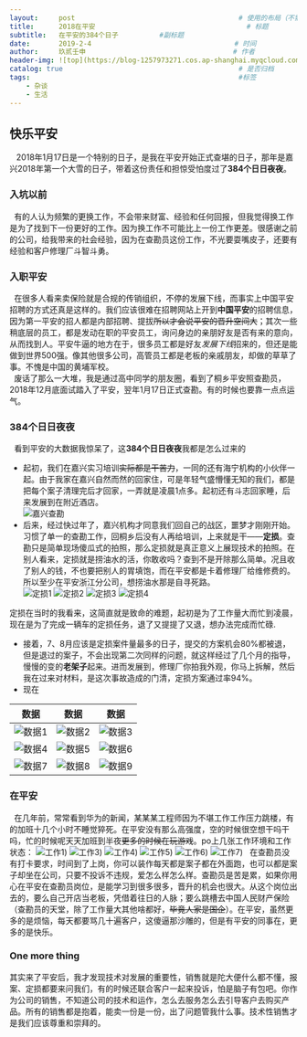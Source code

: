 ```yaml
---
layout:     post   				                        # 使用的布局（不需要改）
title:      2018在平安   			            	        # 标题 
subtitle:   在平安的384个日子          #副标题
date:       2019-2-4            				       # 时间
author:     玖贰壬申					            	# 作者
header-img: ![top](https://blog-1257973271.cos.ap-shanghai.myqcloud.com/%E5%9C%A8%E5%B9%B3%E5%AE%89%E7%9A%84384%E4%B8%AA%E6%97%A5%E5%AD%90.jpg)	                   #这篇文章标题背景图片
catalog: true 					                     	# 是否归档
tags:							                     	#标签
    - 杂谈
    - 生活
---
```



## 快乐平安
&nbsp;&nbsp; 2018年1月17日是一个特别的日子，是我在平安开始正式查堪的日子，那年是嘉兴2018年第一个大雪的日子，带着这份责任和担惊受怕度过了**384个日日夜夜**。 


### 入坑以前
&nbsp;&nbsp;有的人认为频繁的更换工作，不会带来财富、经验和任何回报，但我觉得换工作是为了找到下一份更好的工作。因为换工作不可能比上一份工作更差。很感谢之前的公司，给我带来的社会经验，因为在查勘员这份工作，不光要耍嘴皮子，还要有经验和客户修理厂斗智斗勇。


### 入职平安
&nbsp;&nbsp;在很多人看来卖保险就是合规的传销组织，不停的发展下线，而事实上中国平安招聘的方式还真是这样的。我们应该很难在招聘网站上开到**中国平安**的招聘信息，因为第一平安的招人都是内部招聘、提拔~~所以才会说平安的晋升空间大~~；其次一些稍底层的员工，都是发动在职的平安员工，询问身边的亲朋好友是否有来的意向，从而找到人。平安牛逼的地方在于，很多员工都是好友*发展下线*招来的，但还是能做到世界500强。像其他很多公司，高管员工都是老板的亲戚朋友，却做的草草了事。不愧是中国的黄埔军校。<br>
&nbsp;&nbsp;废话了那么一大堆，我是通过高中同学的朋友圈，看到了桐乡平安照查勘员，2018年12月底面试踏入了平安，翌年1月17日正式查勘。有的时候也要靠一点点运气。


### 384个日日夜夜
&nbsp;&nbsp;看到平安的大数据我惊呆了，这**384个日日夜夜**我都是怎么过来的
- 起初，我们在嘉兴实习培训~~实际都是干苦力~~，一同的还有海宁机构的小伙伴一起。由于我家在嘉兴自然而然的回家住，可是年轻气盛懵懂无知的我们，都是把每个案子清理完后才回家，一弄就是凌晨1点多。起初还有斗志回家睡，后来发展到在附近酒店。<br>
![嘉兴查勘](https://blog-1257973271.cos.ap-shanghai.myqcloud.com/2019.2.4-1.jpg)
- 后来，经过快过年了，嘉兴机构才同意我们回自己的战区，噩梦才刚刚开始。习惯了单一的查勘工作，回桐乡后没有人再给培训，上来就是干——**定损**。查勘只是简单现场傻瓜式的拍照，那么定损就是真正意义上展现技术的拍照。在别人看来，定损就是捞油水的活，你敢收吗？查到不是开除那么简单。况且收了别人的钱，不也要把别人的胃填饱，而在平安都是卡着修理厂给维修费的。所以至少在平安浙江分公司，想捞油水那是自寻死路。<br>
![定损1](	https://blog-1257973271.cos.ap-shanghai.myqcloud.com/2019.2%20(10).jpg) 
![定损2](	https://blog-1257973271.cos.ap-shanghai.myqcloud.com/2019.2%20(14).jpg)
![定损3](	https://blog-1257973271.cos.ap-shanghai.myqcloud.com/2019.2%20(12).jpg) 
![定损4](	https://blog-1257973271.cos.ap-shanghai.myqcloud.com/2019.2%20(13).jpg)<br>

定损在当时的我看来，这简直就是致命的难题，起初是为了工作量大而忙到凌晨，现在是为了完成一辆车的定损任务，退了又提提了又退，想办法完成而忙碌.
- 接着，7、8月应该是定损案件量最多的日子，提交的方案机会80%都被退，但是退过的案子，不会出现第二次同样的问题，就这样经过了几个月的指导，慢慢的变的**老架子**起来。进而发展到，修理厂你拍我外观，你马上拆解，然后我在过来对材料，是这次事故造成的门清，定损方案通过率94%。
- 现在

数据 | 数据 |数据
---|---|---
![数据1](	https://blog-1257973271.cos.ap-shanghai.myqcloud.com/2019.2%20(1).jpg) | ![数据2](https://blog-1257973271.cos.ap-shanghai.myqcloud.com/2019.2%20(2).jpg)  | ![数据3](https://blog-1257973271.cos.ap-shanghai.myqcloud.com/2019.2%20(3).jpg) 
![数据4](https://blog-1257973271.cos.ap-shanghai.myqcloud.com/2019.2%20(4).jpg) | ![数据5](https://blog-1257973271.cos.ap-shanghai.myqcloud.com/2019.2%20(5).jpg)  | ![数据6](https://blog-1257973271.cos.ap-shanghai.myqcloud.com/2019.2%20(6).jpg) 
![数据7](	https://blog-1257973271.cos.ap-shanghai.myqcloud.com/2019.2%20(7).jpg) | ![数据8](	https://blog-1257973271.cos.ap-shanghai.myqcloud.com/2019.2%20(8).jpg) | ![数据9](	https://blog-1257973271.cos.ap-shanghai.myqcloud.com/2019.2%20(9).jpg) |


### 在平安
&nbsp;&nbsp;在几年前，常常看到华为的新闻，某某某工程师因为不堪工作工作压力跳楼，有的加班十几个小时不睡觉猝死。在平安没有那么高强度，空的时候很空想干吗干吗，忙的时候呢天天加班到半夜~~更多的时候在玩游戏~~。po上几张工作环境和工作状态：
![工作1](https://blog-1257973271.cos.ap-shanghai.myqcloud.com/2019.2%20(11).jpg))
![工作3](https://blog-1257973271.cos.ap-shanghai.myqcloud.com/2019.2%20(17).jpg))
![工作4](https://blog-1257973271.cos.ap-shanghai.myqcloud.com/2019.2%20(19).jpg))
![工作5](https://blog-1257973271.cos.ap-shanghai.myqcloud.com/2019.2%20(16).jpg))
![工作6](https://blog-1257973271.cos.ap-shanghai.myqcloud.com/2019.2%20(20).jpg))
![工作7](https://blog-1257973271.cos.ap-shanghai.myqcloud.com/2019.2%20(18).jpg))
&nbsp;&nbsp;在查勘员没有打卡要求，时间到了上岗，你可以装作每天都是案子都在外面跑，也可以都是案子却坐在公司，只要不投诉不违规，爱怎么样怎么样。查勘员是苦是累，如果你用心在平安在查勘员岗位，是能学习到很多很多，晋升的机会也很大。从这个岗位出去的，要么自己开店当老板，凭借着往日的人脉；要么跳槽去中国人民财产保险（查勘员的天堂，除了工作量大其他啥都好，~~毕竟人家是国企~~）。在平安，虽然更多的是烦恼，每天都要骂几十遍客户，这傻逼那沙雕的，但是有平安的同事在，更多的是快乐。


### One more thing
其实来了平安后，我才发现技术对发展的重要性，销售就是陀大便什么都不懂，报案、定损都要来问我们，有的时候还联合客户一起来投诉，怕是脑子有包吧。你作为公司的销售，不知道公司的技术和运作，怎么去服务怎么去引导客户去购买产品。所有的销售都是抱着，能卖一份是一份，出了问题管我什么事。技术性销售才是我们应该尊重和崇拜的。